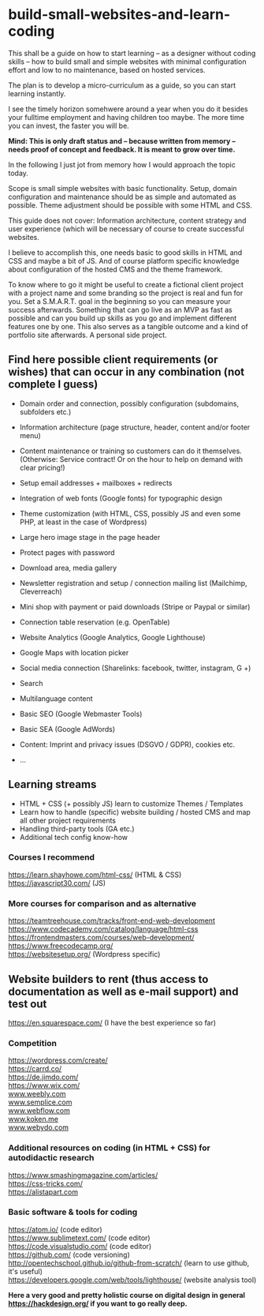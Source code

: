 # build-small-websites-and-learn-coding
This shall be a guide on how to start learning – as a designer without coding skills – how to build small and simple websites with minimal configuration effort and low to no maintenance, based on hosted services.

The plan is to develop a micro-curriculum as a guide, so you can start learning instantly.

I see the timely horizon somehwere around a year when you do it besides your fulltime employment and having children too maybe. The more time you can invest, the faster you will be.

**Mind: This is only draft status and – because written from memory – needs proof of concept and feedback. It is meant to grow over time.**

In the following I just jot from memory how I would approach the topic today.

Scope is small simple websites with basic functionality. Setup, domain configuration and maintenance should be as simple and automated as possible. Theme adjustment should be possible with some HTML and CSS.

This guide does not cover: Information architecture, content strategy and user experience (which will be necessary of course to create successful websites.

I believe to accomplish this, one needs basic to good skills in HTML and CSS and maybe a bit of JS. And of course platform specific knowledge about configuration of the hosted CMS and the theme framework.

To know where to go it might be useful to create a fictional client project with a project name and some branding so the project is real and fun for you. Set a S.M.A.R.T. goal in the beginning so you can measure your success afterwards. Something that can go live as an MVP as fast as possible and can you build up skills as you go and implement different features one by one. This also serves as a tangible outcome and a kind of portfolio site afterwards. A personal side project.

## Find here possible client requirements (or wishes) that can occur in any combination (not complete I guess)

* Domain order and connection, possibly configuration (subdomains, subfolders etc.)
* Information architecture (page structure, header, content and/or footer menu)
* Content maintenance or training so customers can do it themselves. (Otherwise: Service contract! Or on the hour to help on demand with clear pricing!)
* Setup email addresses + mailboxes + redirects
* Integration of web fonts (Google fonts) for typographic design
* Theme customization (with HTML, CSS, possibly JS and even some PHP, at least in the case of Wordpress)

* Large hero image stage in the page header
* Protect pages with password
* Download area, media gallery
* Newsletter registration and setup / connection mailing list (Mailchimp, Cleverreach)
* Mini shop with payment or paid downloads (Stripe or Paypal or similar)
* Connection table reservation (e.g. OpenTable)
* Website Analytics (Google Analytics, Google Lighthouse)
* Google Maps with location picker
* Social media connection (Sharelinks: facebook, twitter, instagram, G +)
* Search
* Multilanguage content
* Basic SEO (Google Webmaster Tools)
* Basic SEA (Google AdWords)
* Content: Imprint and privacy issues (DSGVO / GDPR), cookies etc.
* ...
 
## Learning streams
* HTML + CSS (+ possibly JS) learn to customize Themes / Templates
* Learn how to handle (specific) website building / hosted CMS and map all other project requirements
* Handling third-party tools (GA etc.)
* Additional tech config know-how

### Courses I recommend
https://learn.shayhowe.com/html-css/ (HTML & CSS)  
https://javascript30.com/ (JS)

### More courses for comparison and as alternative
https://teamtreehouse.com/tracks/front-end-web-development  
https://www.codecademy.com/catalog/language/html-css  
https://frontendmasters.com/courses/web-development/  
https://www.freecodecamp.org/  
https://websitesetup.org/ (Wordpress specific)  
 
## Website builders to rent (thus access to documentation as well as e-mail support) and test out
https://en.squarespace.com/ (I have the best experience so far)
 
### Competition
https://wordpress.com/create/  
https://carrd.co/  
https://de.jimdo.com/  
https://www.wix.com/  
www.weebly.com  
www.semplice.com  
www.webflow.com  
www.koken.me  
www.webydo.com
 
### Additional resources on coding (in HTML + CSS) for autodidactic research
https://www.smashingmagazine.com/articles/  
https://css-tricks.com/  
https://alistapart.com
 
### Basic software & tools for coding
https://atom.io/ (code editor)  
https://www.sublimetext.com/ (code editor)  
https://code.visualstudio.com/ (code editor)  
https://github.com/ (code versioning)  
http://opentechschool.github.io/github-from-scratch/ (learn to use github, it's useful)  
https://developers.google.com/web/tools/lighthouse/ (website analysis tool)  
 
**Here a very good and pretty holistic course on digital design in general https://hackdesign.org/ if you want to go really deep.**



